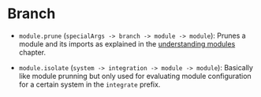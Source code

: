 # Branch

- `module.prune` (`specialArgs -> branch -> module -> module`): Prunes a module
  and its imports as explained in the
  [understanding modules](../../understanding-modules.md) chapter.

- `module.isolate` (`system -> integration -> module -> module`): Basically like
  module prunning but only used for evaluating module configuration for a
  certain system in the `integrate` prefix.
